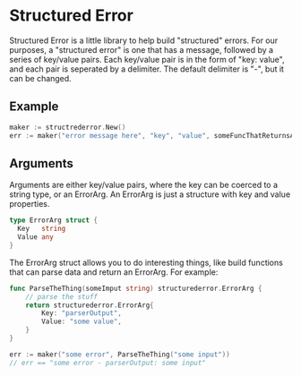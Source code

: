 # Structured Error

Structured Error is a little library to help build "structured" errors. For our purposes, a "structured error" is one that has a message, followed by a series of key/value pairs. Each key/value pair is in the form of "key: value", and each pair is seperated by a delimiter. The default delimiter is "-", but it can be changed.

## Example

```go
maker := structrederror.New()
err := maker("error message here", "key", "value", someFuncThatReturnsAnErrorArg())
```

## Arguments

Arguments are either key/value pairs, where the key can be coerced to a string type, or an ErrorArg. An ErrorArg is just a structure with key and value properties.

```go
type ErrorArg struct {
  Key   string
  Value any
}
```

The ErrorArg struct allows you to do interesting things, like build functions that can parse data and return an ErrorArg. For example:

```go
func ParseTheThing(someImput string) structurederror.ErrorArg {
    // parse the stuff
    return structurederror.ErrorArg{
        Key: "parserOutput",
        Value: "some value",
    }
}

err := maker("some error", ParseTheThing("some input"))
// err == "some error - parserOutput: some input"
```
